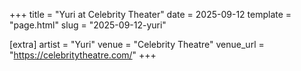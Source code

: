 +++
title = "Yuri at Celebrity Theater"
date = 2025-09-12
template = "page.html"
slug = "2025-09-12-yuri"

[extra]
artist = "Yuri"
venue = "Celebrity Theatre"
venue_url = "https://celebritytheatre.com/"
+++
